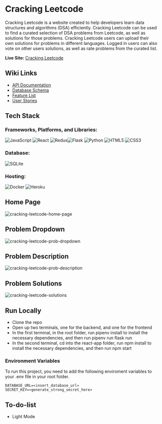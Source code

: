 # Cracking Leetcode

Cracking Leetcode is a website created to help developers learn data structures and algorithms (DSA) efficiently. Cracking Leetcode can be used to find a curated selection of DSA problems from Leetcode, as well as solutions for those problems. Cracking Leetcode users can upload their own solutions for problems in different languages. Logged in users can also vote on other users solutions, as well as rate problems from the curated list.

**Live Site:** [Cracking Leetcode](https://cracking-leetcode.herokuapp.com/)

## Wiki Links
- [API Documentation](https://github.com/AZensky/Cracking-Leetcode/wiki/API-Routes)
- [Database Schema](https://github.com/AZensky/Cracking-Leetcode/wiki/Database-Schema)
- [Feature List](https://github.com/AZensky/Cracking-Leetcode/wiki/Feature-List)
- [User Stories](https://github.com/AZensky/Cracking-Leetcode/wiki/User-Stories)

## Tech Stack

### Frameworks, Platforms, and Libraries:

![JavaScript](https://img.shields.io/badge/javascript-%23323330.svg?style=for-the-badge&logo=javascript&logoColor=%23F7DF1E) ![React](https://img.shields.io/badge/react-%2320232a.svg?style=for-the-badge&logo=react&logoColor=%2361DAFB) ![Redux](https://img.shields.io/badge/redux-%23593d88.svg?style=for-the-badge&logo=redux&logoColor=white)![Flask](https://img.shields.io/badge/flask-%23000.svg?style=for-the-badge&logo=flask&logoColor=white) ![Python](https://img.shields.io/badge/python-3670A0?style=for-the-badge&logo=python&logoColor=ffdd54)
 ![HTML5](https://img.shields.io/badge/html5-%23E34F26.svg?style=for-the-badge&logo=html5&logoColor=white) ![CSS3](https://img.shields.io/badge/css3-%231572B6.svg?style=for-the-badge&logo=css3&logoColor=white)
 
### Database: 

![SQLite](https://img.shields.io/badge/sqlite-%2307405e.svg?style=for-the-badge&logo=sqlite&logoColor=white)

### Hosting:

![Docker](https://img.shields.io/badge/docker-%230db7ed.svg?style=for-the-badge&logo=docker&logoColor=white)
![Heroku](https://img.shields.io/badge/heroku-%23430098.svg?style=for-the-badge&logo=heroku&logoColor=white)

## Home Page

![cracking-leetcode-home-page](https://user-images.githubusercontent.com/95510710/188289398-a462d11d-4168-46af-baf5-506c1bab6d05.png)

## Problem Dropdown

![cracking-leetcode-prob-dropdown](https://user-images.githubusercontent.com/95510710/188289405-494ef350-165d-4865-9f87-596851264515.png)

## Problem Description 

![cracking-leetcode-prob-description](https://user-images.githubusercontent.com/95510710/188289410-ab65f57d-527f-4740-9f46-d55bda059d29.png)

## Problem Solutions

![cracking-leetcode-solutions](https://user-images.githubusercontent.com/95510710/188289424-8022d942-eafb-4548-8370-2790a6c5f70b.png)

## Run Locally

- Clone the repo
- Open up two terminals, one for the backend, and one for the frontend
- In the first terminal, in the root folder, run pipenv install to install the necessary dependencies, and then run pipenv run flask run
- In the second terminal, cd into the react-app folder, run npm install to install the necessary dependencies, and then run npm start

### Environment Variables

To run this project, you need to add the following enviroment variables to your .env file in your root folder.

```
DATABASE_URL=«insert_database_url»
SECRET_KEY=«generate_strong_secret_here»
```

## To-do-list

- Light Mode
